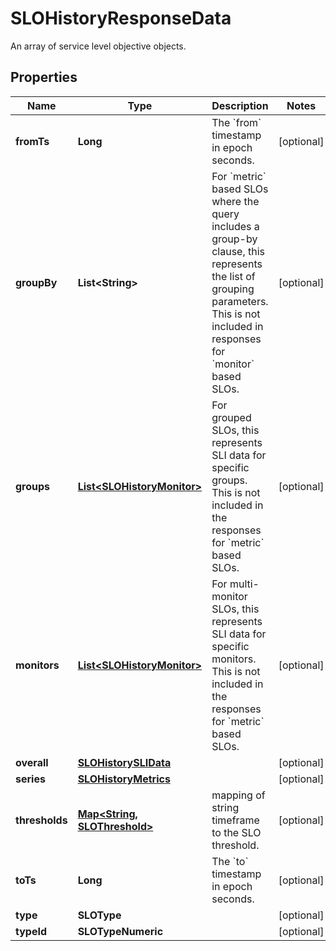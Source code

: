 

# SLOHistoryResponseData

An array of service level objective objects.

## Properties

Name | Type | Description | Notes
------------ | ------------- | ------------- | -------------
**fromTs** | **Long** | The &#x60;from&#x60; timestamp in epoch seconds. |  [optional]
**groupBy** | **List&lt;String&gt;** | For &#x60;metric&#x60; based SLOs where the query includes a group-by clause, this represents the list of grouping parameters.  This is not included in responses for &#x60;monitor&#x60; based SLOs. |  [optional]
**groups** | [**List&lt;SLOHistoryMonitor&gt;**](SLOHistoryMonitor.md) | For grouped SLOs, this represents SLI data for specific groups.  This is not included in the responses for &#x60;metric&#x60; based SLOs. |  [optional]
**monitors** | [**List&lt;SLOHistoryMonitor&gt;**](SLOHistoryMonitor.md) | For multi-monitor SLOs, this represents SLI data for specific monitors.  This is not included in the responses for &#x60;metric&#x60; based SLOs. |  [optional]
**overall** | [**SLOHistorySLIData**](SLOHistorySLIData.md) |  |  [optional]
**series** | [**SLOHistoryMetrics**](SLOHistoryMetrics.md) |  |  [optional]
**thresholds** | [**Map&lt;String, SLOThreshold&gt;**](SLOThreshold.md) | mapping of string timeframe to the SLO threshold. |  [optional]
**toTs** | **Long** | The &#x60;to&#x60; timestamp in epoch seconds. |  [optional]
**type** | **SLOType** |  |  [optional]
**typeId** | **SLOTypeNumeric** |  |  [optional]



